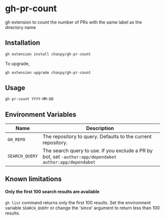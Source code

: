 # gh-pr-count

gh extension to count the number of PRs with the same label as the directory name

## Installation

```sh
gh extension install chaspy/gh-pr-count
```

To upgrade,

```sh
gh extension upgrade chaspy/gh-pr-count
```

## Usage

```sh
gh pr-count YYYY-MM-DD
```

## Environment Variables

| Name           | Description                                                                                             |
| -------------- | ------------------------------------------------------------------------------------------------------- |
| `GH_REPO`      | The repository to query. Defaults to the current repository.                                            |
| `SEARCH_QUERY` | The search query to use. If you exclude a PR by bot, set `-author:app/dependabot author:app/dependabot` |

## Known limitations

#### Only the first 100 search results are available

`gh list` command returns only the first 100 results. Set the environment variable `SEARCH_QUERY` or change the 'since' argument to return less than 100 results.
